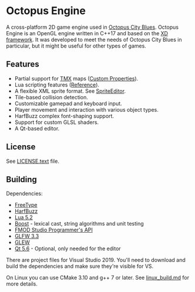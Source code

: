 # Octopus Engine

A cross-platform 2D game engine used in [Octopus City Blues](http://octopuscityblues.com). Octopus Engine is an OpenGL engine written in C++17 and based on the [XD framework](https://github.com/rekotiira/xd). It was developed to meet the needs of Octopus City Blues in particular, but it might be useful for other types of games.

## Features

* Partial support for [TMX](https://github.com/bjorn/tiled/wiki/TMX-Map-Format) maps ([Custom Properties](https://docs.google.com/document/d/1Y_l-yU-Zg7KF5-RJbVpVyhJKy6W4WEt6V1TbZNigI7Y/edit?usp=sharing)).
* Lua scripting features ([Reference](https://docs.google.com/document/d/1GTJ0rVu4J4hg0B49IqWwUqUE9--KCmZ0tMyc6UBsYsE/edit?usp=sharing)).
* A flexible XML sprite format. See [SpriteEditor](https://bitbucket.org/firas_assaad/spriteeditor).
* Tile-based collision detection.
* Customizable gamepad and keyboard input.
* Player movement and interaction with various object types.
* HarfBuzz complex font-shaping support.
* Support for custom GLSL shaders.
* A Qt-based editor.

## License

See [LICENSE.text](LICENSE.txt) file.

## Building

Dependencies:

* [FreeType](http://www.freetype.org/index.html)
* [HarfBuzz](https://www.freedesktop.org/wiki/Software/HarfBuzz/)
* [Lua 5.2](http://www.lua.org/)
* [Boost](http://www.boost.org/) - lexical cast, string algorithms and unit testing
* [FMOD Studio Programmer's API](http://www.fmod.org/download/)
* [GLFW 3.3](http://www.glfw.org/)
* [GLEW](http://glew.sourceforge.net/)
* [Qt 5.6](https://www.qt.io/) - Optional, only needed for the editor
  
There are project files for Visual Studio 2019. You'll need to download and build the dependencies and make sure they're visible for VS.

On Linux you can use CMake 3.10 and g++ 7 or later. See [linux_build.md](doc/linux_build.md) for more details.
